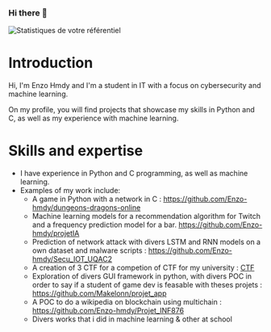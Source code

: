 ### Hi there 👋
![Statistiques de votre référentiel](https://github-readme-stats.vercel.app/api?username=enzo-hmdy&show_icons=true&count_private=true)

# Introduction

Hi, I'm Enzo Hmdy and I'm a student in IT with a focus on cybersecurity and machine learning.

On my profile, you will find projects that showcase my skills in Python and C, as well as my experience with machine learning.

# Skills and expertise

- I have experience in Python and C programming, as well as machine learning.
- Examples of my work include:
    - A game in Python with a network in C : https://github.com/Enzo-hmdy/dungeons-dragons-online 
    - Machine learning models for a recommendation algorithm for Twitch and a frequency prediction model for a bar. https://github.com/Enzo-hmdy/projetIA
    - Prediction of network attack with divers LSTM and RNN models on a own dataset and malware scripts : https://github.com/Enzo-hmdy/Secu_IOT_UQAC2
    - A creation of 3 CTF for a competion of CTF for my university : [CTF](https://github.com/Enzo-hmdy/Projet_secu_INSA2021)
    - Exploration of divers GUI framework in python, with divers POC in order to say if a student of game dev is feasable with theses projets : https://github.com/Makelonn/projet_app
    - A POC to do a wikipedia on blockchain using multichain : https://github.com/Enzo-hmdy/Projet_INF876
    - Divers works that i did in machine learning & other at school
   




<!--
**Enzo-hmdy/enzo-hmdy** is a ✨ _special_ ✨ repository because its `README.md` (this file) appears on your GitHub profile.

Here are some ideas to get you started:

- 🔭 I’m currently working on ...
- 🌱 I’m currently learning ...
- 👯 I’m looking to collaborate on ...
- 🤔 I’m looking for help with ...
- 💬 Ask me about ...
- 📫 How to reach me: ...
- 😄 Pronouns: ...
- ⚡ Fun fact: ...
-->
